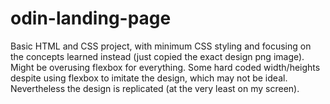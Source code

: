 # odin-landing-page

Basic HTML and CSS project, with minimum CSS styling and focusing on the concepts learned instead (just copied the exact design png image). Might be overusing flexbox for everything. Some hard coded width/heights despite using flexbox to imitate the design, which may not be ideal. Nevertheless the design is replicated (at the very least on my screen).
